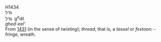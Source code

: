 <body>
  <p>H1434<br>  גּדל  <br> גְּדִל  ‎  g<sup>e</sup>dil  <br><i>ghed-eel‘ </i><br>From <a href="h1431.htm">1431</a> (in the sense of <i>twisting</i>); <i>thread</i>, that is, a <i>tassel</i> or <i>festoon: - </i>fringe, wreath.<br></p>
 </body>